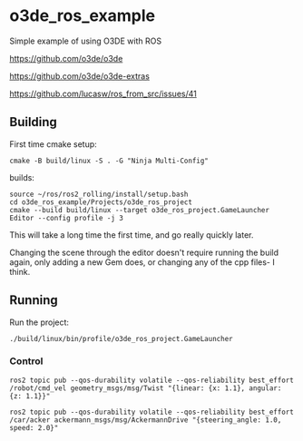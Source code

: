 # o3de_ros_example

Simple example of using O3DE with ROS

https://github.com/o3de/o3de

https://github.com/o3de/o3de-extras

https://github.com/lucasw/ros_from_src/issues/41

## Building

First time cmake setup:

```
cmake -B build/linux -S . -G "Ninja Multi-Config"
```

builds:

```
source ~/ros/ros2_rolling/install/setup.bash
cd o3de_ros_example/Projects/o3de_ros_project
cmake --build build/linux --target o3de_ros_project.GameLauncher Editor --config profile -j 3
```

This will take a long time the first time, and go really quickly later.

Changing the scene through the editor doesn't require running the build again, only adding a new Gem does, or changing any of the cpp files- I think.


## Running

Run the project:

```
./build/linux/bin/profile/o3de_ros_project.GameLauncher
```

### Control

```
ros2 topic pub --qos-durability volatile --qos-reliability best_effort /robot/cmd_vel geometry_msgs/msg/Twist "{linear: {x: 1.1}, angular: {z: 1.1}}"
```

```
ros2 topic pub --qos-durability volatile --qos-reliability best_effort /car/acker ackermann_msgs/msg/AckermannDrive "{steering_angle: 1.0, speed: 2.0}"
```
